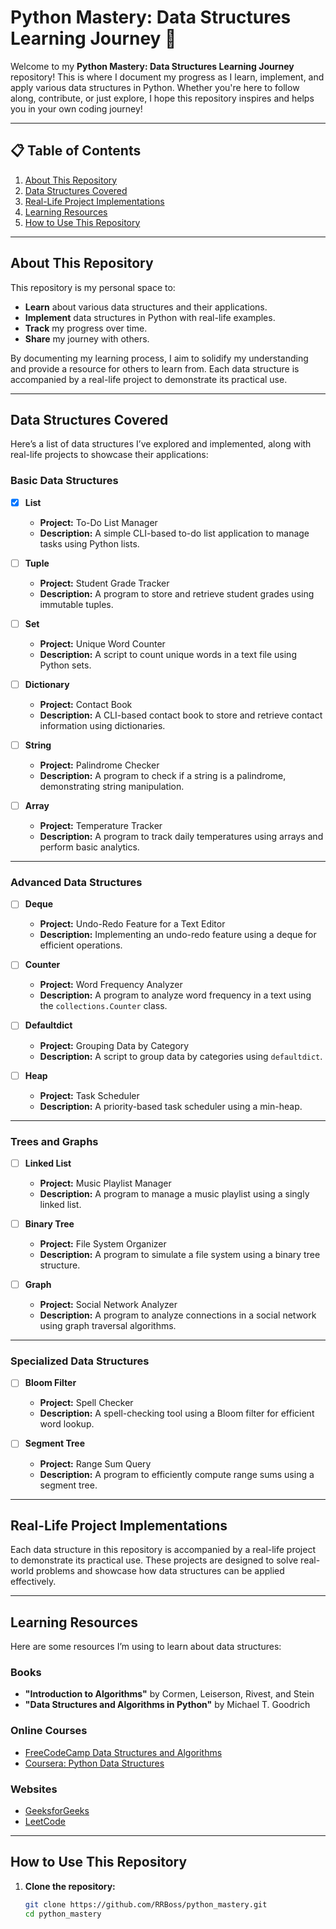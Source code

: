 # Python Mastery: Data Structures Learning Journey 🚀

Welcome to my **Python Mastery: Data Structures Learning Journey** repository! This is where I document my progress as I learn, implement, and apply various data structures in Python. Whether you're here to follow along, contribute, or just explore, I hope this repository inspires and helps you in your own coding journey!

---

## 📋 Table of Contents

1. [About This Repository](#about-this-repository)
2. [Data Structures Covered](#data-structures-covered)
3. [Real-Life Project Implementations](#real-life-project-implementations)
4. [Learning Resources](#learning-resources)
5. [How to Use This Repository](#how-to-use-this-repository)

---

## About This Repository

This repository is my personal space to:

- **Learn** about various data structures and their applications.
- **Implement** data structures in Python with real-life examples.
- **Track** my progress over time.
- **Share** my journey with others.

By documenting my learning process, I aim to solidify my understanding and provide a resource for others to learn from. Each data structure is accompanied by a real-life project to demonstrate its practical use.

---

## Data Structures Covered

Here’s a list of data structures I’ve explored and implemented, along with real-life projects to showcase their applications:

### **Basic Data Structures**

- [x] **List**  
  - **Project:** To-Do List Manager  
  - **Description:** A simple CLI-based to-do list application to manage tasks using Python lists.

- [ ] **Tuple**  
  - **Project:** Student Grade Tracker  
  - **Description:** A program to store and retrieve student grades using immutable tuples.

- [ ] **Set**  
  - **Project:** Unique Word Counter  
  - **Description:** A script to count unique words in a text file using Python sets.

- [ ] **Dictionary**  
  - **Project:** Contact Book  
  - **Description:** A CLI-based contact book to store and retrieve contact information using dictionaries.

- [ ] **String**  
  - **Project:** Palindrome Checker  
  - **Description:** A program to check if a string is a palindrome, demonstrating string manipulation.

- [ ] **Array**  
  - **Project:** Temperature Tracker  
  - **Description:** A program to track daily temperatures using arrays and perform basic analytics.

---

### **Advanced Data Structures**

- [ ] **Deque**  
  - **Project:** Undo-Redo Feature for a Text Editor  
  - **Description:** Implementing an undo-redo feature using a deque for efficient operations.

- [ ] **Counter**  
  - **Project:** Word Frequency Analyzer  
  - **Description:** A program to analyze word frequency in a text using the `collections.Counter` class.

- [ ] **Defaultdict**  
  - **Project:** Grouping Data by Category  
  - **Description:** A script to group data by categories using `defaultdict`.

- [ ] **Heap**  
  - **Project:** Task Scheduler  
  - **Description:** A priority-based task scheduler using a min-heap.

---

### **Trees and Graphs**

- [ ] **Linked List**  
  - **Project:** Music Playlist Manager  
  - **Description:** A program to manage a music playlist using a singly linked list.

- [ ] **Binary Tree**  
  - **Project:** File System Organizer  
  - **Description:** A program to simulate a file system using a binary tree structure.

- [ ] **Graph**  
  - **Project:** Social Network Analyzer  
  - **Description:** A program to analyze connections in a social network using graph traversal algorithms.

---

### **Specialized Data Structures**

- [ ] **Bloom Filter**  
  - **Project:** Spell Checker  
  - **Description:** A spell-checking tool using a Bloom filter for efficient word lookup.

- [ ] **Segment Tree**  
  - **Project:** Range Sum Query  
  - **Description:** A program to efficiently compute range sums using a segment tree.

---

## Real-Life Project Implementations

Each data structure in this repository is accompanied by a real-life project to demonstrate its practical use. These projects are designed to solve real-world problems and showcase how data structures can be applied effectively.

---

## Learning Resources

Here are some resources I’m using to learn about data structures:

### **Books**
- **"Introduction to Algorithms"** by Cormen, Leiserson, Rivest, and Stein  
- **"Data Structures and Algorithms in Python"** by Michael T. Goodrich  

### **Online Courses**
- [FreeCodeCamp Data Structures and Algorithms](https://www.freecodecamp.org/)  
- [Coursera: Python Data Structures](https://www.coursera.org/)  

### **Websites**
- [GeeksforGeeks](https://www.geeksforgeeks.org/)  
- [LeetCode](https://leetcode.com/)  

---

## How to Use This Repository

1. **Clone the repository:**
   ```bash
   git clone https://github.com/RRBoss/python_mastery.git
   cd python_mastery